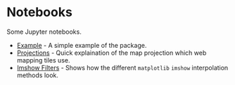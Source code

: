 # Notebooks

Some Jupyter notebooks.

- [Example](Example.ipynb) - A simple example of the package.
- [Projections](Projections.ipynb) - Quick explaination of the map projection which web mapping tiles use.
- [Imshow Filters](Imshow%20Filters.ipynb) - Shows how the different `matplotlib` `imshow` interpolation methods look.